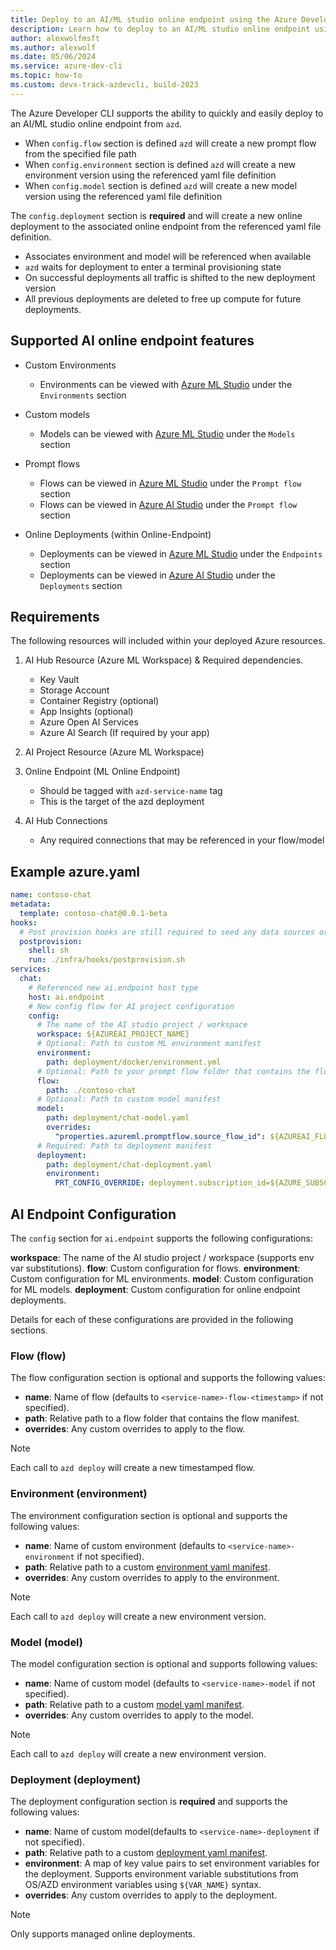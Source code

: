 ```yaml
---
title: Deploy to an AI/ML studio online endpoint using the Azure Developer CLI
description: Learn how to deploy to an AI/ML studio online endpoint using the Azure Developer CLI
author: alexwolfmsft
ms.author: alexwolf
ms.date: 05/06/2024
ms.service: azure-dev-cli
ms.topic: how-to
ms.custom: devx-track-azdevcli, build-2023
---
```



The Azure Developer CLI supports the ability to quickly and easily deploy to an AI/ML studio online endpoint from `azd`. 

* When `config.flow` section is defined `azd` will create a new prompt flow from the specified file path
* When `config.environment` section is defined `azd` will create a new  environment version using the referenced yaml file definition
* When `config.model` section is defined `azd` will create a new model version using the referenced yaml file definition

The `config.deployment` section is **required** and will create a new online deployment to the associated online endpoint from the referenced yaml file definition.

* Associates environment and model will be referenced when available
* `azd` waits for deployment to enter a terminal provisioning state
* On successful deployments all traffic is shifted to the new deployment version
* All previous deployments are deleted to free up compute for future deployments.

## Supported AI online endpoint features

* Custom Environments
  * Environments can be viewed with [Azure ML Studio](https://ml.azure.com) under the `Environments` section

* Custom models
  * Models can be viewed with [Azure ML Studio](https://ml.azure.com) under the `Models` section

* Prompt flows
  * Flows can be viewed in [Azure ML Studio](https://ml.azure.com) under the `Prompt flow` section
  * Flows can be viewed in [Azure AI Studio](https://ai.azure.com) under the `Prompt flow` section

* Online Deployments (within Online-Endpoint)
  * Deployments can be viewed in [Azure ML Studio](https://ml.azure.com) under the `Endpoints` section
  * Deployments can be viewed in [Azure AI Studio](https://ai.azure.com) under the `Deployments` section

## Requirements

The following resources will included within your deployed Azure resources.

1. AI Hub Resource  (Azure ML Workspace) & Required dependencies.
   * Key Vault
   * Storage Account
   * Container Registry (optional)
   * App Insights (optional)
   * Azure Open AI Services
   * Azure AI Search (If required by your app)
2. AI Project Resource (Azure ML Workspace)
3. Online Endpoint (ML Online Endpoint)
   * Should be tagged with `azd-service-name` tag
   * This is the target of the azd deployment
4. AI Hub Connections

   * Any required connections that may be referenced in your flow/model

## Example azure.yaml

```yaml
name: contoso-chat
metadata:
  template: contoso-chat@0.0.1-beta
hooks:
  # Post provision hooks are still required to seed any data sources or create required search indexes
  postprovision:
    shell: sh
    run: ./infra/hooks/postprovision.sh
services:
  chat:
    # Referenced new ai.endpoint host type
    host: ai.endpoint
    # New config flow for AI project configuration
    config:
      # The name of the AI studio project / workspace
      workspace: ${AZUREAI_PROJECT_NAME}
      # Optional: Path to custom ML environment manifest
      environment:
        path: deployment/docker/environment.yml
      # Optional: Path to your prompt flow folder that contains the flow manifest
      flow:
        path: ./contoso-chat
      # Optional: Path to custom model manifest
      model:
        path: deployment/chat-model.yaml
        overrides:
          "properties.azureml.promptflow.source_flow_id": ${AZUREAI_FLOW_NAME}
      # Required: Path to deployment manifest
      deployment:
        path: deployment/chat-deployment.yaml
        environment:
          PRT_CONFIG_OVERRIDE: deployment.subscription_id=${AZURE_SUBSCRIPTION_ID},deployment.resource_group=${AZURE_RESOURCE_GROUP},deployment.workspace_name=${AZUREAI_PROJECT_NAME},deployment.endpoint_name=${AZUREAI_ENDPOINT_NAME},deployment.deployment_name=${AZUREAI_DEPLOYMENT_NAME}
```

## AI Endpoint Configuration

The `config` section for `ai.endpoint` supports the following configurations:

**workspace**: The name of the AI studio project / workspace (supports env var substitutions).
**flow**: Custom configuration for flows.
**environment**: Custom configuration for ML environments.
**model**: Custom configuration for ML models.
**deployment**: Custom configuration for online endpoint deployments.

Details for each of these configurations are provided in the following sections.

### Flow (flow)

The flow configuration section is optional and supports the following values:

- **name**: Name of flow (defaults to `<service-name>-flow-<timestamp>` if not specified).
- **path**: Relative path to a flow folder that contains the flow manifest.
- **overrides**: Any custom overrides to apply to the flow.

> [!NOTE]
> Each call to `azd deploy` will create a new timestamped flow.

### Environment (environment)

The environment configuration section is optional and supports the following values:

- **name**: Name of custom environment (defaults to `<service-name>-environment` if not specified).
- **path**: Relative path to a custom [environment yaml manifest](https://learn.microsoft.com/en-us/azure/machine-learning/reference-yaml-environment?view=azureml-api-2).
- **overrides**: Any custom overrides to apply to the environment.

> [!NOTE]
> Each call to `azd deploy` will create a new environment version.

### Model (model)

The model configuration section is optional and supports following values:

- **name**: Name of custom model (defaults to `<service-name>-model` if not specified).
- **path**: Relative path to a custom [model yaml manifest](https://learn.microsoft.com/en-us/azure/machine-learning/reference-yaml-model?view=azureml-api-2).
- **overrides**: Any custom overrides to apply to the model.

> [!NOTE]
> Each call to `azd deploy` will create a new environment version.

### Deployment (deployment)

The deployment configuration section is **required** and supports the following values:

- **name**: Name of custom model(defaults to `<service-name>-deployment` if not specified).
- **path**: Relative path to a custom [deployment yaml manifest](https://learn.microsoft.com/en-us/azure/machine-learning/reference-yaml-deployment-managed-online?view=azureml-api-2).
- **environment**: A map of key value pairs to set environment variables for the deployment. Supports environment variable substitutions from OS/AZD environment variables using `${VAR_NAME}` syntax.
- **overrides**: Any custom overrides to apply to the deployment.

> [!NOTE]
> Only supports managed online deployments.

